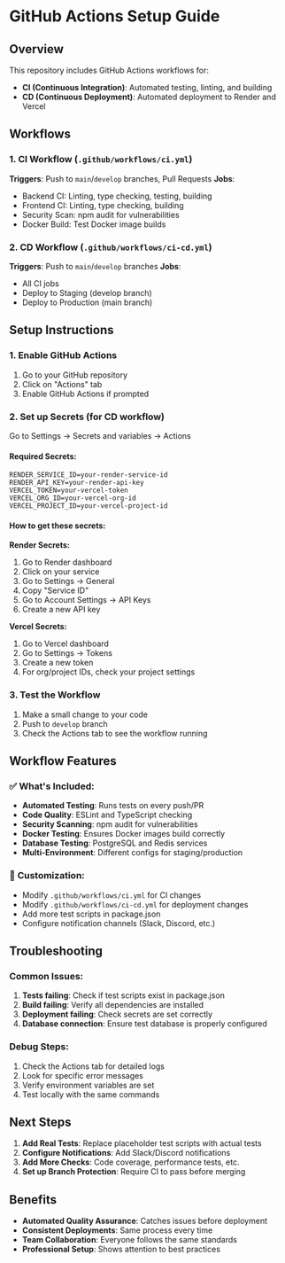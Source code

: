# GitHub Actions Setup Guide

## Overview
This repository includes GitHub Actions workflows for:
- **CI (Continuous Integration)**: Automated testing, linting, and building
- **CD (Continuous Deployment)**: Automated deployment to Render and Vercel

## Workflows

### 1. CI Workflow (`.github/workflows/ci.yml`)
**Triggers**: Push to `main`/`develop` branches, Pull Requests
**Jobs**:
- Backend CI: Linting, type checking, testing, building
- Frontend CI: Linting, type checking, building
- Security Scan: npm audit for vulnerabilities
- Docker Build: Test Docker image builds

### 2. CD Workflow (`.github/workflows/ci-cd.yml`)
**Triggers**: Push to `main`/`develop` branches
**Jobs**:
- All CI jobs
- Deploy to Staging (develop branch)
- Deploy to Production (main branch)

## Setup Instructions

### 1. Enable GitHub Actions
1. Go to your GitHub repository
2. Click on "Actions" tab
3. Enable GitHub Actions if prompted

### 2. Set up Secrets (for CD workflow)
Go to Settings → Secrets and variables → Actions

#### Required Secrets:
```
RENDER_SERVICE_ID=your-render-service-id
RENDER_API_KEY=your-render-api-key
VERCEL_TOKEN=your-vercel-token
VERCEL_ORG_ID=your-vercel-org-id
VERCEL_PROJECT_ID=your-vercel-project-id
```

#### How to get these secrets:

**Render Secrets:**
1. Go to Render dashboard
2. Click on your service
3. Go to Settings → General
4. Copy "Service ID"
5. Go to Account Settings → API Keys
6. Create a new API key

**Vercel Secrets:**
1. Go to Vercel dashboard
2. Go to Settings → Tokens
3. Create a new token
4. For org/project IDs, check your project settings

### 3. Test the Workflow
1. Make a small change to your code
2. Push to `develop` branch
3. Check the Actions tab to see the workflow running

## Workflow Features

### ✅ **What's Included:**
- **Automated Testing**: Runs tests on every push/PR
- **Code Quality**: ESLint and TypeScript checking
- **Security Scanning**: npm audit for vulnerabilities
- **Docker Testing**: Ensures Docker images build correctly
- **Database Testing**: PostgreSQL and Redis services
- **Multi-Environment**: Different configs for staging/production

### 🔧 **Customization:**
- Modify `.github/workflows/ci.yml` for CI changes
- Modify `.github/workflows/ci-cd.yml` for deployment changes
- Add more test scripts in package.json
- Configure notification channels (Slack, Discord, etc.)

## Troubleshooting

### Common Issues:
1. **Tests failing**: Check if test scripts exist in package.json
2. **Build failing**: Verify all dependencies are installed
3. **Deployment failing**: Check secrets are set correctly
4. **Database connection**: Ensure test database is properly configured

### Debug Steps:
1. Check the Actions tab for detailed logs
2. Look for specific error messages
3. Verify environment variables are set
4. Test locally with the same commands

## Next Steps

1. **Add Real Tests**: Replace placeholder test scripts with actual tests
2. **Configure Notifications**: Add Slack/Discord notifications
3. **Add More Checks**: Code coverage, performance tests, etc.
4. **Set up Branch Protection**: Require CI to pass before merging

## Benefits

- **Automated Quality Assurance**: Catches issues before deployment
- **Consistent Deployments**: Same process every time
- **Team Collaboration**: Everyone follows the same standards
- **Professional Setup**: Shows attention to best practices
